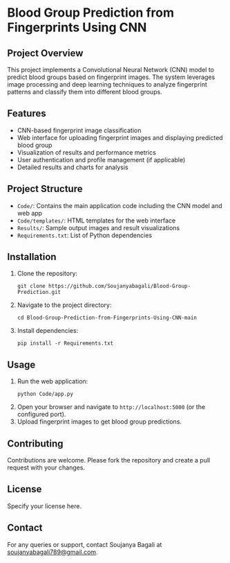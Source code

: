 # Blood Group Prediction from Fingerprints Using CNN

## Project Overview
This project implements a Convolutional Neural Network (CNN) model to predict blood groups based on fingerprint images. The system leverages image processing and deep learning techniques to analyze fingerprint patterns and classify them into different blood groups.

## Features
- CNN-based fingerprint image classification
- Web interface for uploading fingerprint images and displaying predicted blood group
- Visualization of results and performance metrics
- User authentication and profile management (if applicable)
- Detailed results and charts for analysis

## Project Structure
- `Code/`: Contains the main application code including the CNN model and web app
- `Code/templates/`: HTML templates for the web interface
- `Results/`: Sample output images and result visualizations
- `Requirements.txt`: List of Python dependencies

## Installation
1. Clone the repository:
   ```
   git clone https://github.com/Soujanyabagali/Blood-Group-Prediction.git
   ```
2. Navigate to the project directory:
   ```
   cd Blood-Group-Prediction-from-Fingerprints-Using-CNN-main
   ```
3. Install dependencies:
   ```
   pip install -r Requirements.txt
   ```

## Usage
1. Run the web application:
   ```
   python Code/app.py
   ```
2. Open your browser and navigate to `http://localhost:5000` (or the configured port).
3. Upload fingerprint images to get blood group predictions.

## Contributing
Contributions are welcome. Please fork the repository and create a pull request with your changes.

## License
Specify your license here.

## Contact
For any queries or support, contact Soujanya Bagali at soujanyabagali789@gmail.com.
